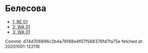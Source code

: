 # Белесова
- [1: RE 01](1.md)
- [2: WA 01](2.md)
- [3: WA 01](3.md)

Commit: d74d706896c2b4a76f88e4f07f568376fd7fa75e
 fetched at: 20201001-122116

